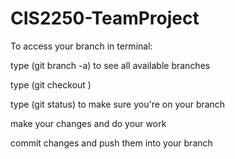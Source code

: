 # CIS2250-TeamProject

To access your branch in terminal:

type (git branch -a) to see all available branches

type (git checkout <name of your branch>)

type (git status) to make sure you're on your branch

make your changes and do your work

commit changes and push them into your branch